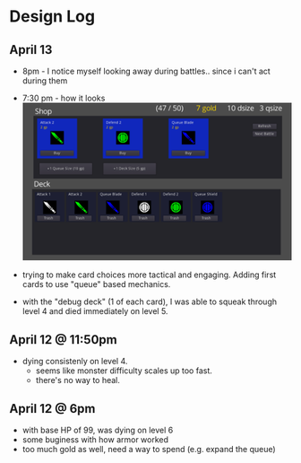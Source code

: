# Design Log

## April 13

- 8pm - I notice myself looking away during battles.. since i can't act during them
- 7:30 pm - how it looks
![](2021-04-13-19-36-24.png)

- trying to make card choices more tactical and engaging. Adding first cards to use "queue" based mechanics.
- with the "debug deck" (1 of each card), I was able to squeak through level 4 and died immediately on level 5.

## April 12 @ 11:50pm

- dying consistenly on level 4.
  - seems like monster difficulty scales up too fast.
  - there's no way to heal.

## April 12 @ 6pm

- with base HP of 99, was dying on level 6
- some buginess with how armor worked
- too much gold as well, need a way to spend (e.g. expand the queue)
